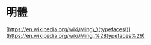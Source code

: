 # 明體

[https://en.wikipedia.org/wiki/Ming\_\(typefaces\)](https://en.wikipedia.org/wiki/Ming_%28typefaces%29)

